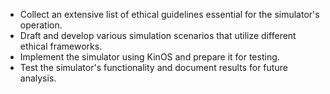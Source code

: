 - Collect an extensive list of ethical guidelines essential for the simulator's operation.
- Draft and develop various simulation scenarios that utilize different ethical frameworks.
- Implement the simulator using KinOS and prepare it for testing.
- Test the simulator's functionality and document results for future analysis.